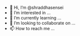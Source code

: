 - 👋 Hi, I’m @shraddhasensei
- 👀 I’m interested in ...
- 🌱 I’m currently learning ...
- 💞️ I’m looking to collaborate on ...
- 📫 How to reach me ...

<!--- hola
shraddhasensei/shraddhasensei is a ✨ special ✨ repository because its `README.md` (this file) appears on your GitHub profile.
You can click the Preview link to take a look at your changes.
--->
